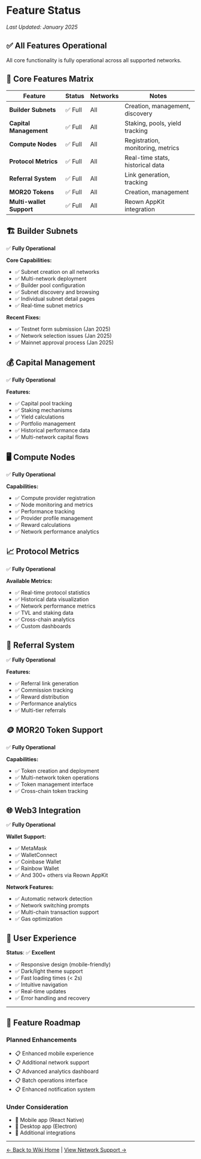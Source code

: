 # Feature Status

*Last Updated: January 2025*

## ✅ **All Features Operational**

All core functionality is fully operational across all supported networks.

## 🔧 **Core Features Matrix**

| Feature | Status | Networks | Notes |
|---------|--------|----------|-------|
| **Builder Subnets** | ✅ Full | All | Creation, management, discovery |
| **Capital Management** | ✅ Full | All | Staking, pools, yield tracking |
| **Compute Nodes** | ✅ Full | All | Registration, monitoring, metrics |
| **Protocol Metrics** | ✅ Full | All | Real-time stats, historical data |
| **Referral System** | ✅ Full | All | Link generation, tracking |
| **MOR20 Tokens** | ✅ Full | All | Creation, management |
| **Multi-wallet Support** | ✅ Full | All | Reown AppKit integration |

## 🏗️ **Builder Subnets**

✅ **Fully Operational**

**Core Capabilities:**
- ✅ Subnet creation on all networks
- ✅ Multi-network deployment
- ✅ Builder pool configuration  
- ✅ Subnet discovery and browsing
- ✅ Individual subnet detail pages
- ✅ Real-time subnet metrics

**Recent Fixes:**
- ✅ Testnet form submission (Jan 2025)
- ✅ Network selection issues (Jan 2025)
- ✅ Mainnet approval process (Jan 2025)

## 💰 **Capital Management**

✅ **Fully Operational**

**Features:**
- ✅ Capital pool tracking
- ✅ Staking mechanisms
- ✅ Yield calculations
- ✅ Portfolio management
- ✅ Historical performance data
- ✅ Multi-network capital flows

## 🖥️ **Compute Nodes**

✅ **Fully Operational**

**Capabilities:**
- ✅ Compute provider registration
- ✅ Node monitoring and metrics
- ✅ Performance tracking
- ✅ Provider profile management
- ✅ Reward calculations
- ✅ Network performance analytics

## 📈 **Protocol Metrics**

✅ **Fully Operational**

**Available Metrics:**
- ✅ Real-time protocol statistics
- ✅ Historical data visualization
- ✅ Network performance metrics
- ✅ TVL and staking data
- ✅ Cross-chain analytics
- ✅ Custom dashboards

## 🔗 **Referral System**

✅ **Fully Operational**

**Features:**
- ✅ Referral link generation
- ✅ Commission tracking
- ✅ Reward distribution
- ✅ Performance analytics
- ✅ Multi-tier referrals

## 🪙 **MOR20 Token Support**

✅ **Fully Operational**

**Capabilities:**
- ✅ Token creation and deployment
- ✅ Multi-network token operations
- ✅ Token management interface
- ✅ Cross-chain token tracking

## 🌐 **Web3 Integration**

✅ **Fully Operational**

**Wallet Support:**
- ✅ MetaMask
- ✅ WalletConnect
- ✅ Coinbase Wallet
- ✅ Rainbow Wallet
- ✅ And 300+ others via Reown AppKit

**Network Features:**
- ✅ Automatic network detection
- ✅ Network switching prompts
- ✅ Multi-chain transaction support
- ✅ Gas optimization

## 📱 **User Experience**

**Status**: ✅ **Excellent**

- ✅ Responsive design (mobile-friendly)
- ✅ Dark/light theme support
- ✅ Fast loading times (< 2s)
- ✅ Intuitive navigation
- ✅ Real-time updates
- ✅ Error handling and recovery

---

## 🎯 **Feature Roadmap**

### **Planned Enhancements**
- 📋 Enhanced mobile experience
- 📋 Additional network support
- 📋 Advanced analytics dashboard  
- 📋 Batch operations interface
- 📋 Enhanced notification system

### **Under Consideration**
- 🤔 Mobile app (React Native)
- 🤔 Desktop app (Electron)
- 🤔 Additional integrations

---

[← Back to Wiki Home](Home) | [View Network Support →](Network-Support) 